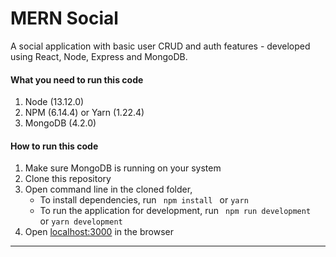 # MERN Social

A social application with basic user CRUD and auth features - developed using React, Node, Express and MongoDB.

#### What you need to run this code
1. Node (13.12.0)
2. NPM (6.14.4) or Yarn (1.22.4)
3. MongoDB (4.2.0)

####  How to run this code
1. Make sure MongoDB is running on your system
2. Clone this repository
3. Open command line in the cloned folder,
   - To install dependencies, run ```  npm install  ``` or ``` yarn ```
   - To run the application for development, run ```  npm run development  ``` or ``` yarn development ```
4. Open [localhost:3000](http://localhost:3000/) in the browser
----
